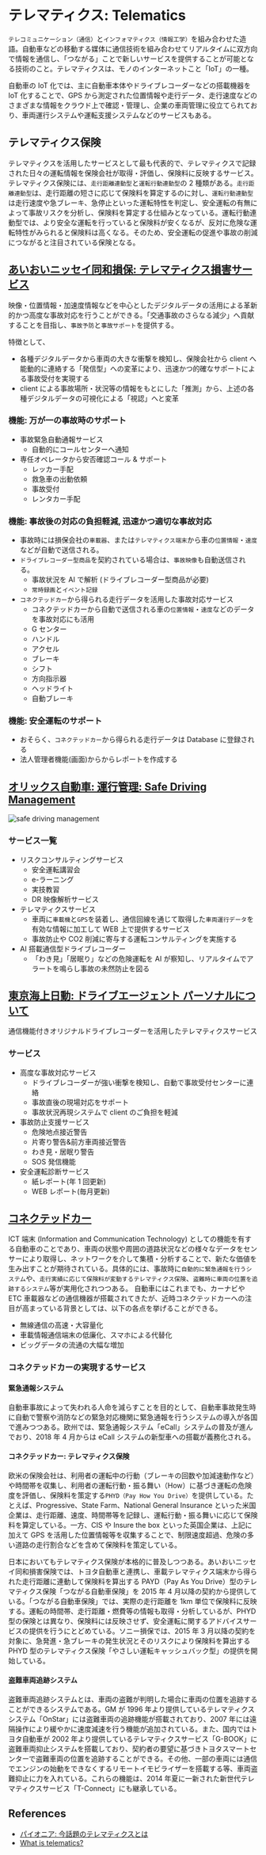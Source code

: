 # テレマティクス: Telematics

`テレコミュニケーション（通信）`と`インフォマティクス（情報工学）`を組み合わせた造語。自動車などの移動する媒体に通信技術を組み合わせてリアルタイムに双方向で情報を通信し、「つながる」ことで新しいサービスを提供することが可能となる技術のこと。テレマティクスは、モノのインターネットこと「IoT」の一種。

自動車の IoT 化では、主に自動車本体やドライブレコーダーなどの搭載機器を IoT 化することで、GPS から測定された位置情報や走行データ、走行速度などのさまざまな情報をクラウド上で確認・管理し、企業の車両管理に役立てられており、車両運行システムや運転支援システムなどのサービスもある。

## テレマティクス保険

テレマティクスを活用したサービスとして最も代表的で、テレマティクスで記録された日々の運転情報を保険会社が取得・評価し、保険料に反映するサービス。テレマティクス保険には、`走行距離連動型`と`運転行動連動型`の 2 種類がある。`走行距離連動型`は、走行距離の短さに応じて保険料を算定するのに対し、`運転行動連動型`は走行速度や急ブレーキ、急停止といった運転特性を判定し、安全運転の有無によって事故リスクを分析し、保険料を算定する仕組みとなっている。運転行動連動型では、より安全な運転を行っていると保険料が安くなるが、反対に危険な運転特性がみられると保険料は高くなる。そのため、安全運転の促進や事故の削減につながると注目されている保険となる。

## [あいおいニッセイ同和損保: テレマティクス損害サービス](https://www.aioinissaydowa.co.jp/corporate/service/telematics_claims_service/)

映像・位置情報・加速度情報などを中心としたデジタルデータの活用による革新的かつ高度な事故対応を行うことができる。「交通事故のさらなる減少」へ貢献することを目指し、`事故予防`と`事故サポート`を提供する。

特徴として、

- 各種デジタルデータから車両の大きな衝撃を検知し、保険会社から client へ能動的に連絡する「発信型」への変革により、迅速かつ的確なサポートによる事故受付を実現する
- client による事故場所・状況等の情報をもとにした「推測」から、上述の各種デジタルデータの可視化による「視認」へと変革

### 機能: 万が一の事故時のサポート

- 事故緊急自動通報サービス
  - 自動的にコールセンターへ通知
- 専任オペレータから安否確認コール & サポート
  - レッカー手配
  - 救急車の出動依頼
  - 事故受付
  - レンタカー手配

### 機能: 事故後の対応の負担軽減, 迅速かつ適切な事故対応

- 事故時には損保会社の`車載器`、または`テレマティクス端末`から車の`位置情報`・`速度`などが自動で送信される。
- `ドライブレコーダー型商品`を契約されている場合は、`事故映像`も自動送信される。
  - 事故状況を AI で解析 (ドライブレコーダー型商品が必要)
  - `常時録画`と`イベント記録`
- `コネクテッドカー`から得られる走行データを活用した事故対応サービス
  - コネクテッドカーから自動で送信される車の`位置情報`・`速度`などのデータを事故対応にも活用
  - G センター
  - ハンドル
  - アクセル
  - ブレーキ
  - シフト
  - 方向指示器
  - ヘッドライト
  - 自動ブレーキ

### 機能: 安全運転のサポート

- おそらく、`コネクテッドカー`から得られる走行データは Database に登録される
- 法人管理者機能(画面)からからレポートを作成する

## [オリックス自動車: 運行管理: Safe Driving Management](https://www.orix.co.jp/auto/service/operation/)

![safe driving management](https://github.com/hiromaily/documents/raw/main/images/telematics/service-operation_img01.png "safe driving management")

### サービス一覧

- リスクコンサルティングサービス
  - 安全運転講習会
  - e-ラーニング
  - 実技教習
  - DR 映像解析サービス
- テレマティクスサービス
  - 車両に`車載機`と`GPS`を装着し、通信回線を通じて取得した`車両運行データ`を有効な情報に加工して WEB 上で提供するサービス
  - 事故防止や CO2 削減に寄与する運転コンサルティングを実施する
- AI 搭載通信型ドライブレコーダー
  - 「わき見」「居眠り」などの危険運転を AI が察知し、リアルタイムでアラートを鳴らし事故の未然防止を図る

## [東京海上日動: ドライブエージェント パーソナルについて](https://www.tokiomarine-nichido.co.jp/service/auto/total-assist/shohin/dap.html)

通信機能付きオリジナルドライブレコーダーを活用したテレマティクスサービス

### サービス

- 高度な事故対応サービス
  - ドライブレコーダーが強い衝撃を検知し、自動で事故受付センターに連絡
  - 事故直後の現場対応をサポート
  - 事故状況再現システムで client のご負担を軽減
- 事故防止支援サービス
  - 危険地点接近警告
  - 片寄り警告&前方車両接近警告
  - わき見・居眠り警告
  - SOS 発信機能
- 安全運転診断サービス
  - 紙レポート(年 1 回更新)
  - WEB レポート(毎月更新)

## [コネクテッドカー](https://www.soumu.go.jp/johotsusintokei/whitepaper/ja/h27/html/nc241210.html)

ICT 端末 (Information and Communication Technology) としての機能を有する自動車のことであり、車両の状態や周囲の道路状況などの様々なデータをセンサーにより取得し、ネットワークを介して集積・分析することで、新たな価値を生み出すことが期待されている。具体的には、事故時に`自動的に緊急通報を行うシステム`や、`走行実績に応じて保険料が変動するテレマティクス保険`、`盗難時に車両の位置を追跡するシステム`等が実用化されつつある。
自動車にはこれまでも、カーナビや ETC 車載器などの通信機器が搭載されてきたが、近時コネクテッドカーへの注目が高まっている背景としては、以下の各点を挙げることができる。

- 無線通信の高速・大容量化
- 車載情報通信端末の低廉化、スマホによる代替化
- ビッグデータの流通の大幅な増加

### コネクテッドカーの実現するサービス

#### 緊急通報システム

自動車事故によって失われる人命を減らすことを目的として、自動車事故発生時に自動で警察や消防などの緊急対応機関に緊急通報を行うシステムの導入が各国で進みつつある。欧州では、緊急通報システム「eCall」システムの普及が進んでおり、2018 年 4 月からは eCall システムの新型車への搭載が義務化される。

#### コネクテッドカー: テレマティクス保険

欧米の保険会社は、利用者の運転中の行動（ブレーキの回数や加減速動作など）や時間帯を収集し、利用者の運転行動・振る舞い（How）に基づき運転の危険度を評価し、保険料を策定する`PHYD（Pay How You Drive）`を提供している。たとえば、Progressive、State Farm、National General Insurance といった米国企業は、走行距離、速度、時間帯等を記録し、運転行動・振る舞いに応じて保険料を算定している。一方、CIS や Insure the box といった英国企業は、上記に加えて GPS を活用した位置情報等を収集することで、制限速度超過、危険の多い道路の走行割合などを含めて保険料を策定している。

日本においてもテレマティクス保険が本格的に普及しつつある。あいおいニッセイ同和損害保険では、トヨタ自動車と連携し、車載テレマティクス端末から得られた走行距離に連動して保険料を算出する PAYD（Pay As You Drive）型のテレマティクス保険「つながる自動車保険」を 2015 年 4 月以降の契約から提供している。「つながる自動車保険」では、実際の走行距離を 1km 単位で保険料に反映する。運転の時間帯、走行距離・燃費等の情報も取得・分析しているが、PHYD 型の保険とは異なり、保険料には反映させず、安全運転に関するアドバイスサービスの提供を行うにとどめている。ソニー損保では、2015 年 3 月以降の契約を対象に、急発進・急ブレーキの発生状況とそのリスクにより保険料を算出する PHYD 型のテレマティクス保険「やさしい運転キャッシュバック型」の提供を開始している。

#### 盗難車両追跡システム

盗難車両追跡システムとは、車両の盗難が判明した場合に車両の位置を追跡することができるシステムである。GM が 1996 年より提供しているテレマティクスシステム「OnStar」には盗難車両の追跡機能が搭載されており、2007 年には遠隔操作により緩やかに速度減速を行う機能が追加されている。また、国内ではトヨタ自動車が 2002 年より提供しているテレマティクスサービス「G-BOOK」に盗難車両抑止システムを搭載しており、契約者の要望に基づきトヨタスマートセンターで盗難車両の位置を追跡することができる。その他、一部の車両には通信でエンジンの始動をできなくするリモートイモビライザーを搭載する等、車両盗難抑止に力を入れている。これらの機能は、2014 年夏に一新された新世代テレマティクスサービス「T-Connect」にも継承している。

## References

- [パイオニア: 今話題のテレマティクスとは](https://mobility-service.pioneer.jp/contents/telematics/)
- [What is telematics?](https://www.geotab.com/blog/what-is-telematics/)
